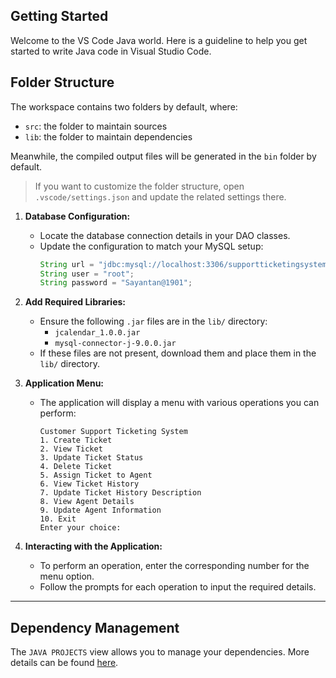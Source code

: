 ## Getting Started

Welcome to the VS Code Java world. Here is a guideline to help you get started to write Java code in Visual Studio Code.

## Folder Structure

The workspace contains two folders by default, where:

- `src`: the folder to maintain sources
- `lib`: the folder to maintain dependencies

Meanwhile, the compiled output files will be generated in the `bin` folder by default.

> If you want to customize the folder structure, open `.vscode/settings.json` and update the related settings there.





1. **Database Configuration:**

   - Locate the database connection details in your DAO classes.
   - Update the configuration to match your MySQL setup:
     ```java
     String url = "jdbc:mysql://localhost:3306/supportticketingsystem";
     String user = "root";
     String password = "Sayantan@1901";
     ```
2. **Add Required Libraries:**
   - Ensure the following `.jar` files are in the `lib/` directory:
     - `jcalendar_1.0.0.jar`
     - `mysql-connector-j-9.0.0.jar`
   - If these files are not present, download them and place them in the `lib/` directory.


3. **Application Menu:**

   - The application will display a menu with various operations you can perform:
     ```
     Customer Support Ticketing System
     1. Create Ticket
     2. View Ticket
     3. Update Ticket Status
     4. Delete Ticket
     5. Assign Ticket to Agent
     6. View Ticket History
     7. Update Ticket History Description
     8. View Agent Details
     9. Update Agent Information
     10. Exit
     Enter your choice:
     ```

4. **Interacting with the Application:**
   - To perform an operation, enter the corresponding number for the menu option.
   - Follow the prompts for each operation to input the required details.

---

## Dependency Management

The `JAVA PROJECTS` view allows you to manage your dependencies. More details can be found [here](https://github.com/microsoft/vscode-java-dependency#manage-dependencies).
